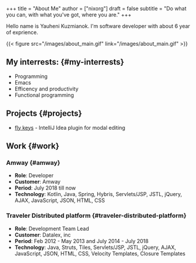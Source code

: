 +++
title = "About Me"
author = ["nixorg"]
draft = false
subtitle = "Do what you can, with what you've got, where you are."
+++

Hello name is Yauheni Kuzmianok. I'm software developer with about 6 year of exprience.

{{< figure src="/images/about_main.gif" link="/images/about_main.gif" >}}


## My interrests: {#my-interrests}

-   Programming
-   Emacs
-   Efficency and productivity
-   Functional programming


## Projects {#projects}

-   [fly keys](https://github.com/KreiDer/fly-keys-plugin) - IntelliJ Idea plugin for modal editing


## Work {#work}


### Amway {#amway}

-   **Role**: Developer
-   **Customer**: Amway
-   **Period**: July 2018 till now
-   **Technology**: Kotlin, Java, Spring, Hybris, Servlets/JSP, JSTL, jQuery, AJAX, JavaScript, JSON, HTML, CSS


### Traveler Distributed platform {#traveler-distributed-platform}

-   **Role**: Development Team Lead
-   **Customer**: Datalex, inc
-   **Period**: Feb 2012 - May 2013 and July 2014 - July 2018
-   **Technology**: Java, Struts, Tiles, Servlets/JSP, JSTL, jQuery, AJAX, JavaScript, JSON, HTML, CSS, Velocity Templates, Closure Templates
